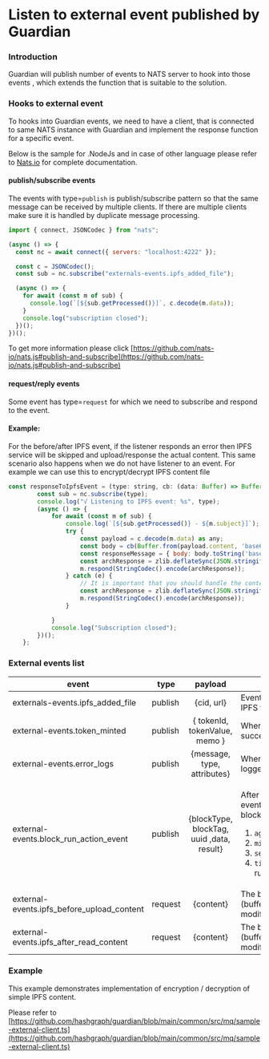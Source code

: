 # Listen to external event published by Guardian

### Introduction

Guardian will publish number of events to NATS server to hook into those events , which extends the function that is suitable to the solution.

### Hooks to external event

To hooks into Guardian events, we need to have a client, that is connected to same NATS instance with Guardian and implement the response function for a specific event.&#x20;

Below is the sample for .NodeJs and in case of other language please refer to [Nats.io](https://nats.io/) for complete documentation.

#### publish/subscribe events

The events with type=`publish` is publish/subscribe pattern so that the same message can be received by multiple clients. If there are multiple clients make sure it is handled by duplicate message processing.

```js
import { connect, JSONCodec } from "nats";

(async () => {
  const nc = await connect({ servers: "localhost:4222" });

  const c = JSONCodec();
  const sub = nc.subscribe("externals-events.ipfs_added_file");

  (async () => {
    for await (const m of sub) {
      console.log(`[${sub.getProcessed()}]`, c.decode(m.data));
    }
    console.log("subscription closed");
  })();
})();
```

To get more information please click [https://github.com/nats-io/nats.js#publish-and-subscribe](https://github.com/nats-io/nats.js#publish-and-subscribe)

#### request/reply events

Some event has type=`request` for which we need to subscribe and respond to the event.&#x20;

#### Example:

For the before/after IPFS event, if the listener responds an error then IPFS service will be skipped and upload/response the actual content. This same scenario also happens when we do not have listener to an event. For example we can use this to encrypt/decrypt IPFS content file

```js
const responseToIpfsEvent = (type: string, cb: (data: Buffer) => Buffer) => {
        const sub = nc.subscribe(type);
        console.log("√ Listening to IPFS event: %s", type);
        (async () => {
            for await (const m of sub) {
                console.log(`[${sub.getProcessed()} - ${m.subject}]`);
                try {
                    const payload = c.decode(m.data) as any;
                    const body = cb(Buffer.from(payload.content, 'base64'));
                    const responseMessage = { body: body.toString('base64') }
                    const archResponse = zlib.deflateSync(JSON.stringify(responseMessage)).toString('binary');
                    m.respond(StringCodec().encode(archResponse));
                } catch (e) {
                    // It is important that you should handle the content to make sure that is your encrypted/decrypted, skip if that is system ipds file
                    const archResponse = zlib.deflateSync(JSON.stringify({ error: e.message })).toString('binary');
                    m.respond(StringCodec().encode(archResponse));
                }

            }
            console.log("Subscription closed");
        })();
    };
```

### External events list

| event                                         | type    |                  payload                  | notes                                                                                                                                                                                                                                                              |
| --------------------------------------------- | ------- | :---------------------------------------: | ------------------------------------------------------------------------------------------------------------------------------------------------------------------------------------------------------------------------------------------------------------------ |
| externals-events.ipfs\_added\_file            | publish |                 {cid, url}                | Event is published when an IPFS file is added                                                                                                                                                                                                                      |
| external-events.token\_minted                 | publish |       { tokenId, tokenValue, memo }       | When token is minted successfully                                                                                                                                                                                                                                  |
| external-events.error\_logs                   | publish |        {message, type, attributes}        | When an error is sent to logger service                                                                                                                                                                                                                            |
| external-events.block\_run\_action\_event     | publish | {blockType, blockTag, uuid ,data, result} | <p>After runAction is finished, events are called by these blocks:</p><ol><li><code>aggregateDocumentBlock</code></li><li><code>mintDocumentBlock</code></li><li><code>sendToGuardianBlock</code></li><li><code>timerBlock</code> after runAction finish</li></ol> |
| external-events.ipfs\_before\_upload\_content | request |                 {content}                 | The base64 of the content (buffer) to be hooked and modified                                                                                                                                                                                                       |
| external-events.ipfs\_after\_read\_content    | request |                 {content}                 | The base64 of the content (buffer) to be modified/processed                                                                                                                                                                                                        |

### Example

This example demonstrates implementation of encryption / decryption of simple IPFS content.

Please refer to [https://github.com/hashgraph/guardian/blob/main/common/src/mq/sample-external-client.ts](https://github.com/hashgraph/guardian/blob/main/common/src/mq/sample-external-client.ts)
